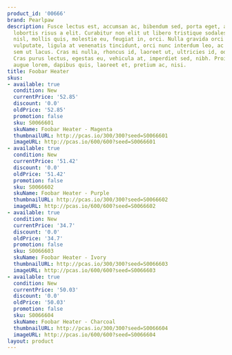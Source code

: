 ```yaml
---
product_id: '00666'
brand: Pearlpaw
description: Fusce lectus est, accumsan ac, bibendum sed, porta eget, augue. Donec
  lobortis risus a elit. Curabitur non elit ut libero tristique sodales. Aenean magna
  nisl, mollis quis, molestie eu, feugiat in, orci. Nulla gravida orci a odio. Duis
  vulputate, ligula at venenatis tincidunt, orci nunc interdum leo, ac egestas elit
  sem ut lacus. Cras mi nulla, rhoncus id, laoreet ut, ultricies id, odio.Donec imperdiet.
  Cras purus lectus, egestas eu, vehicula at, imperdiet sed, nibh. Proin libero. Curabitur
  augue lorem, dapibus quis, laoreet et, pretium ac, nisi.
title: Foobar Heater
skus:
- available: true
  condition: New
  currentPrice: '52.85'
  discount: '0.0'
  oldPrice: '52.85'
  promotion: false
  sku: S0066601
  skuName: Foobar Heater - Magenta
  thumbnailURL: http://pcas.io/300/300?seed=S0066601
  imageURL: http://pcas.io/600/600?seed=S0066601
- available: true
  condition: New
  currentPrice: '51.42'
  discount: '0.0'
  oldPrice: '51.42'
  promotion: false
  sku: S0066602
  skuName: Foobar Heater - Purple
  thumbnailURL: http://pcas.io/300/300?seed=S0066602
  imageURL: http://pcas.io/600/600?seed=S0066602
- available: true
  condition: New
  currentPrice: '34.7'
  discount: '0.0'
  oldPrice: '34.7'
  promotion: false
  sku: S0066603
  skuName: Foobar Heater - Ivory
  thumbnailURL: http://pcas.io/300/300?seed=S0066603
  imageURL: http://pcas.io/600/600?seed=S0066603
- available: true
  condition: New
  currentPrice: '50.03'
  discount: '0.0'
  oldPrice: '50.03'
  promotion: false
  sku: S0066604
  skuName: Foobar Heater - Charcoal
  thumbnailURL: http://pcas.io/300/300?seed=S0066604
  imageURL: http://pcas.io/600/600?seed=S0066604
layout: product
---
```

